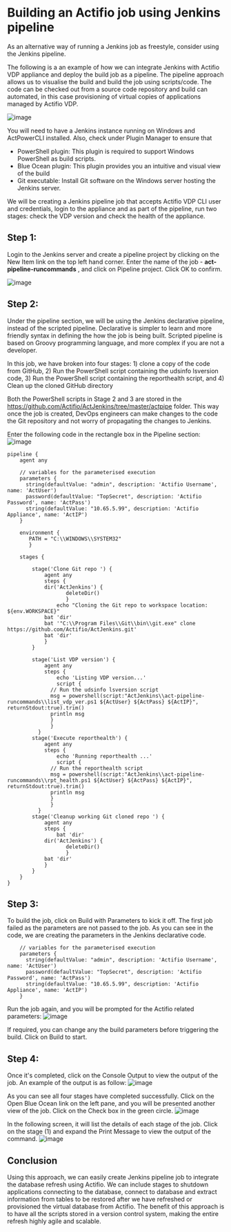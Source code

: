 # Building an Actifio job using Jenkins pipeline 

As an alternative way of running a Jenkins job as freestyle, consider using the Jenkins pipeline.

The following is a an example of how we can integrate Jenkins with Actifio VDP appliance and deploy the build job as a pipeline. The pipeline approach allows us to visualise the build and build the job using scripts/code. The code can be checked out from a source code repository and build can automated, in this case provisioning of virtual copies of applications managed by Actifio VDP.

![image](https://user-images.githubusercontent.com/17056169/70358996-c6735c00-18ce-11ea-83a9-a893a4543d52.png)

You will need to have a Jenkins instance running on Windows and ActPowerCLI installed. Also, check under Plugin Manager to ensure that 
- PowerShell plugin: This plugin is required to support Windows PowerShell as build scripts.
- Blue Ocean plugin: This plugin provides you an intuitive and visual view of the build
- Git executable: Install Git software on the Windows server hosting the Jenkins server.

We will be creating a Jenkins pipeline job that accepts Actifio VDP CLI user and credentials, login to the appliance and as part of the pipeline, run two stages: check the VDP version and check the health of the appliance.

## Step 1:
Login to the Jenkins server and create a pipeline project by clicking on the New Item link on the top left hand corner. Enter the name of the job - **act-pipeline-runcommands** , and click on Pipeline project. Click OK to confirm.

![image](https://user-images.githubusercontent.com/17056169/70288911-45ad5500-1827-11ea-8d6d-3b87ef8c9517.png)

## Step 2:

Under the pipeline section, we will be using the Jenkins declarative pipeline, instead of the scripted pipeline. Declarative is simpler to learn and more friendly syntax in defining the how the job is being built. Scripted pipeline is based on Groovy programming language, and more complex if you are not a developer.

In this job, we have broken into four stages: 1) clone a copy of the code from GitHub, 2) Run the PowerShell script containing the udsinfo lsversion code, 3) Run the PowerShell script containing the reporthealth script, and 4) Clean up the cloned GitHub directory

Both the PowerShell scripts in Stage 2 and 3 are stored in the https://github.com/Actifio/ActJenkins/tree/master/actpipe folder. This way once the job is created, DevOps engineers can make changes to the code the Git repository and not worry of propagating the changes to Jenkins.

Enter the following code in the rectangle box in the Pipeline section:
![image](https://user-images.githubusercontent.com/17056169/70289011-94f38580-1827-11ea-90f8-227beccfa2ab.png)

```
pipeline {
    agent any 

    // variables for the parameterised execution
    parameters {
      string(defaultValue: "admin", description: 'Actifio Username', name: 'ActUser')
      password(defaultValue: "TopSecret", description: 'Actifio Password', name: 'ActPass')
      string(defaultValue: "10.65.5.99", description: 'Actifio Appliance', name: 'ActIP')  
    }

    environment {
       PATH = "C:\\WINDOWS\\SYSTEM32"
       }

    stages {

        stage('Clone Git repo ') {
            agent any 
            steps {
            dir('ActJenkins') {
                   deleteDir()
                   }
                echo "Cloning the Git repo to workspace location: ${env.WORKSPACE}"  
            bat 'dir'
            bat '"C:\\Program Files\\Git\\bin\\git.exe" clone https://github.com/Actifio/ActJenkins.git'
            bat 'dir'
            }
        }

        stage('List VDP version') {
            agent any
            steps {
                echo 'Listing VDP version...'
                script {
              // Run the udsinfo lsversion script
              msg = powershell(script:"ActJenkins\\act-pipeline-runcommands\\list_vdp_ver.ps1 ${ActUser} ${ActPass} ${ActIP}", returnStdout:true).trim() 
              println msg
              }
              }
          }
        stage('Execute reporthealth') {
            agent any
            steps {
                echo 'Running reporthealth ...'
                script {
              // Run the reporthealth script
              msg = powershell(script:"ActJenkins\\act-pipeline-runcommands\\rpt_health.ps1 ${ActUser} ${ActPass} ${ActIP}", returnStdout:true).trim() 
              println msg
              }
              }
          }
        stage('Cleanup working Git cloned repo ') {
            agent any 
            steps {
                bat 'dir'
            dir('ActJenkins') {
                   deleteDir()
                   }
            bat 'dir'
            }
        }         
    }
}
```

## Step 3:
To build the job, click on Build with Parameters to kick it off. The first job failed as the parameters are not passed to the job. As you can see in the code, we are creating the parameters in the Jenkins declarative code.
```
    // variables for the parameterised execution
    parameters {
      string(defaultValue: "admin", description: 'Actifio Username', name: 'ActUser')
      password(defaultValue: "TopSecret", description: 'Actifio Password', name: 'ActPass')
      string(defaultValue: "10.65.5.99", description: 'Actifio Appliance', name: 'ActIP')  
    }
```
Run the job again, and you will be prompted for the Actifio related parameters:
![image](https://user-images.githubusercontent.com/17056169/70289304-73df6480-1828-11ea-8e85-9f7784a5cf21.png)

If required, you can change any the build parameters before triggering the build. Click on Build to start.

## Step 4:
Once it's completed, click on the Console Output to view the output of the job. An example of the output is as follow:
![image](https://user-images.githubusercontent.com/17056169/70289714-c2413300-1829-11ea-94b4-edfbecbddb68.png)

As you can see all four stages have completed successfully. Click on the Open Blue Ocean link on the left pane, and you will be presented another view of the job. Click on the Check box in the green circle.
![image](https://user-images.githubusercontent.com/17056169/70289890-59a68600-182a-11ea-85fd-d4fe9281b06b.png)

In the following screen, it will list the details of each stage of the job. Click on the stage (1) and expand the Print Message to view the output of the command.
![image](https://user-images.githubusercontent.com/17056169/70289981-9ecab800-182a-11ea-9b02-fee962b71061.png)


## Conclusion
Using this approach, we can easily create Jenkins pipeline job to integrate the database refresh using Actifio. We can include stages to shutdown applications connecting to the database, connect to database and extract information from tables to be restored after we have refreshed or provisioned the virtual database from Actifio. The benefit of this approach is to have all the scripts stored in a version control system, making the entire refresh highly agile and scalable. 
